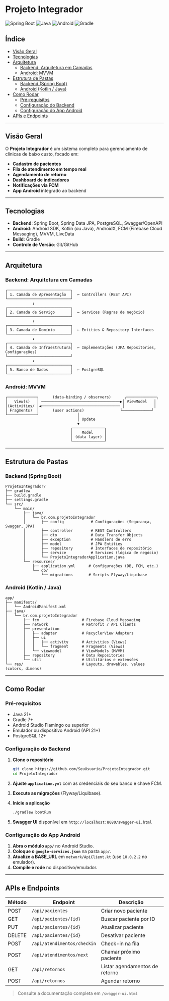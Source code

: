 
# Projeto Integrador

![Spring Boot](https://img.shields.io/badge/Spring%20Boot-2.7.5-brightgreen) 
![Java](https://img.shields.io/badge/Java-17-orange) 
![Android](https://img.shields.io/badge/Android-12-blue) 
![Gradle](https://img.shields.io/badge/Gradle-7.4.2-blueviolet)

## Índice

- [Visão Geral](#visão-geral)  
- [Tecnologias](#tecnologias)  
- [Arquitetura](#arquitetura)  
  - [Backend: Arquitetura em Camadas](#backend-arquitetura-em-camadas)  
  - [Android: MVVM](#android-mvvm)  
- [Estrutura de Pastas](#estrutura-de-pastas)  
  - [Backend (Spring Boot)](#backend-spring-boot)  
  - [Android (Kotlin / Java)](#android-kotlin--java)  
- [Como Rodar](#como-rodar)  
  - [Pré-requisitos](#pré-requisitos)  
  - [Configuração do Backend](#configuração-do-backend)  
  - [Configuração do App Android](#configuração-do-app-android)  
- [APIs e Endpoints](#apis-e-endpoints)   

---

## Visão Geral

O **Projeto Integrador** é um sistema completo para gerenciamento de clínicas de baixo custo, focado em:

- **Cadastro de pacientes**  
- **Fila de atendimento em tempo real**  
- **Agendamento de retorno**  
- **Dashboard de indicadores**  
- **Notificações via FCM**  
- **App Android** integrado ao backend  

---

## Tecnologias

- **Backend**: Spring Boot, Spring Data JPA, PostgreSQL, Swagger/OpenAPI  
- **Android**: Android SDK, Kotlin (ou Java), AndroidX, FCM (Firebase Cloud Messaging), MVVM, LiveData  
- **Build**: Gradle  
- **Controle de Versão**: Git/GitHub  

---

## Arquitetura

### Backend: Arquitetura em Camadas

```text
┌────────────────────────────┐
│ 1. Camada de Apresentação  │  ← Controllers (REST API)
└────────────────────────────┘
            ↓
┌────────────────────────────┐
│ 2. Camada de Serviço       │  ← Services (Regras de negócio)
└────────────────────────────┘
            ↓
┌────────────────────────────┐
│ 3. Camada de Domínio       │  ← Entities & Repository Interfaces
└────────────────────────────┘
            ↓
┌────────────────────────────┐
│ 4. Camada de Infraestrutura│  ← Implementações (JPA Repositories, Configurações)
└────────────────────────────┘
            ↓
┌────────────────────────────┐
│ 5. Banco de Dados          │  ← PostgreSQL
└────────────────────────────┘
````

### Android: MVVM

```text
┌─────────────┐      (data-binding / observers)      ┌─────────────┐
│   View(s)   │ ───────────────────────────────────▶│ ViewModel   │
│(Activities/ │◀─────────────────────────────────── │             │
│ Fragments)  │      (user actions)                └─────────────┘
└─────────────┘                 │                       
                                │ Update  
                                ▼                       
                             ┌──────────────┐             
                             │    Model     │             
                             │ (data layer) │             
                             └──────────────┘             
```

---

## Estrutura de Pastas

### Backend (Spring Boot)

```text
ProjetoIntegrador/
├── gradlew                          
├── build.gradle                     
├── settings.gradle                  
└── src/
    └── main/
        ├── java/
        │   └── br.com.projetoIntegrador
        │       ├── config            # Configurações (Segurança, Swagger, JPA)
        │       ├── controller        # REST Controllers
        │       ├── dto               # Data Transfer Objects
        │       ├── exception         # Handlers de erro
        │       ├── model             # JPA Entities
        │       ├── repository        # Interfaces de repositório
        │       ├── service           # Services (lógica de negócio)
        │       └── ProjetoIntegradorApplication.java
        └── resources/
            ├── application.yml      # Configurações (DB, FCM, etc.)
            └── db/
                └── migrations       # Scripts Flyway/Liquibase
```

### Android (Kotlin / Java)

```text
app/
├── manifests/
│   └── AndroidManifest.xml
├── java/
│   └── br.com.projetoIntegrador
│       ├── fcm                   # Firebase Cloud Messaging
│       ├── network               # Retrofit / API Clients
│       ├── presentation
│       │   ├── adapter           # RecyclerView Adapters
│       │   ├── ui
│       │   │   ├── activity      # Activities (Views)
│       │   │   └── fragment      # Fragments (Views)
│       │   └── viewmodel         # ViewModels (MVVM)
│       ├── repository            # Data Repositories
│       └── util                  # Utilitários e extensões
└── res/                          # Layouts, drawables, values (colors, dimens)
```

---

## Como Rodar

### Pré-requisitos

* Java 21+
* Gradle 7+
* Android Studio Flamingo ou superior
* Emulador ou dispositivo Android (API 21+)
* PostgreSQL 12+

### Configuração do Backend

1. **Clone o repositório**

   ```bash
   git clone https://github.com/SeuUsuario/ProjetoIntegrador.git
   cd ProjetoIntegrador
   ```
2. **Ajuste `application.yml`** com as credenciais do seu banco e chave FCM.
3. **Execute as migrações** (Flyway/Liquibase).
4. **Inicie a aplicação**

   ```bash
   ./gradlew bootRun
   ```
5. **Swagger UI** disponível em `http://localhost:8080/swagger-ui.html`

### Configuração do App Android

1. **Abra o módulo `app/`** no Android Studio.
2. **Coloque o `google-services.json`** na pasta `app/`.
3. **Atualize a BASE\_URL** em `network/ApiClient.kt` (use `10.0.2.2` no emulador).
4. **Compile e rode** no dispositivo/emulador.

---

## APIs e Endpoints

| Método | Endpoint                    | Descrição                      |
| ------ | --------------------------- | ------------------------------ |
| POST   | `/api/pacientes`            | Criar novo paciente            |
| GET    | `/api/pacientes/{id}`       | Buscar paciente por ID         |
| PUT    | `/api/pacientes/{id}`       | Atualizar paciente             |
| DELETE | `/api/pacientes/{id}`       | Desativar paciente             |
| POST   | `/api/atendimentos/checkin` | Check-in na fila               |
| POST   | `/api/atendimentos/next`    | Chamar próximo paciente        |
| GET    | `/api/retornos`             | Listar agendamentos de retorno |
| POST   | `/api/retornos`             | Agendar retorno                |

> Consulte a documentação completa em `/swagger-ui.html`
